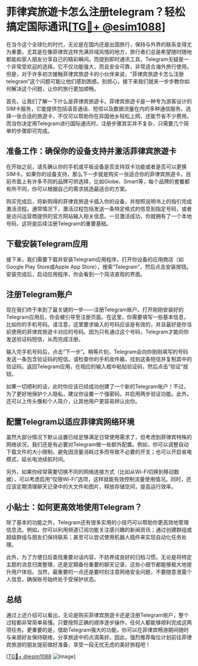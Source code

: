 # 菲律宾旅遊卡怎么注册telegram？轻松搞定国际通讯[[TG💪+ @esim1088](https://t.me/s/esim1088)]

在当今这个全球化的时代，无论是在国内还是出国旅行，保持与外界的联系变得尤为重要。尤其是在像菲律宾这样充满异域风情的地方，旅行者们总是希望随时随地都能和家人朋友分享自己的精彩瞬间。而提到即时通讯工具，Telegram无疑是一个非常受欢迎的选择。它不仅功能强大，而且安全可靠，非常适合海外旅行使用。但是，对于许多初次接触菲律宾旅遊卡的小伙伴来说，“菲律宾旅遊卡怎么注册telegram”这个问题可能让他们感到困惑。别担心，接下来我们就来一步步教你如何解决这个问题，让你的旅行更加顺畅。

首先，让我们了解一下什么是菲律宾旅遊卡。菲律宾旅遊卡是一种专为游客设计的SIM卡服务，它能提供包括语音通话、短信以及数据流量在内的多种通信服务。选择一张合适的旅遊卡，不仅可以帮助你在异国他乡轻松上网，还能节省不少费用。而当你决定用Telegram进行国际通讯时，注册步骤其实并不复杂，只需要几个简单的步骤即可完成。

## 准备工作：确保你的设备支持并激活菲律宾旅遊卡

在开始之前，请先确认你的手机或平板设备是否支持双卡功能或者是否可以更换SIM卡。如果你的设备支持，那么下一步就是购买一张适合你的菲律宾旅遊卡。目前市面上有许多不同的品牌可供选择，比如Globe、Smart等，每个品牌的套餐都有所不同，你可以根据自己的需求挑选最适合的方案。

购买完成后，将新购得的菲律宾旅遊卡插入你的设备，并按照说明书上的指引完成激活流程。通常情况下，激活过程包括发送一条特定格式的信息到指定号码，或者是访问运营商提供的官方网站输入相关信息。一旦激活成功，你就拥有了一个本地号码，这将是后续注册Telegram的重要基础。

## 下载安装Telegram应用

接下来，我们需要下载并安装Telegram应用程序。打开你设备的应用商店（如Google Play Store或Apple App Store），搜索“Telegram”，然后点击安装按钮。安装完成后，启动应用程序，你会看到一个简洁直观的界面。

## 注册Telegram账户

现在我们终于来到了最关键的一步——注册Telegram账户。打开刚刚安装好的Telegram应用后，你会被引导至注册页面。在这里，你需要填写一些基本信息，比如你的手机号码。请注意，这里要求输入的号码应该是有效的，并且最好是你当前使用的菲律宾旅遊卡对应的号码。因为只有通过这个号码，Telegram才能向你发送验证码短信，从而完成注册。

输入完手机号码后，点击“下一步”。稍等片刻，Telegram会向你刚刚填写的号码发送一条包含验证码的短信。请检查你的手机收件箱，找到这条短信并复制其中的验证码。返回Telegram应用，在相应的输入框中粘贴验证码，然后点击“验证”按钮。

如果一切顺利的话，此时你应该已经成功创建了一个新的Telegram账户！不过，为了更好地保护个人隐私，建议你设置一个强密码，并启用两步验证功能。此外，还可以上传头像和个人简介，让其他用户更容易辨认出你。

## 配置Telegram以适应菲律宾网络环境

虽然大部分情况下默认设置已经足够满足日常使用需求了，但考虑到菲律宾特殊的网络状况，我们还是有必要对Telegram做一些额外配置。例如，你可以调整自动下载文件的大小限制，避免因流量消耗过多而导致不必要的开支；也可以开启省电模式，延长电池续航时间。

另外，如果你经常需要切换不同的网络连接方式（比如从Wi-Fi切换到移动数据），可以考虑启用“仅限Wi-Fi”选项，这样就能有效控制流量使用情况。同时，还应该定期清理聊天记录中的大文件和图片，释放存储空间，提高运行效率。

## 小贴士：如何更高效地使用Telegram？

除了基本的功能之外，Telegram还有很多实用的小技巧可以帮助你更高效地管理信息流。例如，你可以利用频道订阅功能关注感兴趣的新闻资讯；通过创建群组或超级群组与朋友们保持联系；甚至可以尝试使用机器人插件来实现自动化任务处理。

此外，为了方便日后查找重要对话内容，不妨养成良好的归档习惯。无论是将特定主题的消息归类整理，还是定期备份重要的聊天记录，这些小细节都能够极大地提升用户体验。当然，最重要的一点还是要时刻注意网络安全问题，不要随意泄露个人信息，确保账号始终处于受保护状态。

## 总结

通过上述介绍可以看出，无论是购买菲律宾旅遊卡还是注册Telegram账户，整个过程都非常简单易懂。只要按照正确的顺序逐步操作，任何人都能够顺利完成这两项任务。更重要的是，借助Telegram强大的功能，你可以在菲律宾畅游期间随时与亲朋好友保持联络，分享旅途中的点滴美好。因此，强烈推荐每位计划前往菲律宾旅游的朋友提前做好准备，享受一段无忧无虑的美好旅程吧！

[[TG💪+ @esim1088](https://t.me/s/esim1088) ![Image](https://i.postimg.cc/4NQfJmqS/Snipaste-2025-05-13-00-14-12.png)]